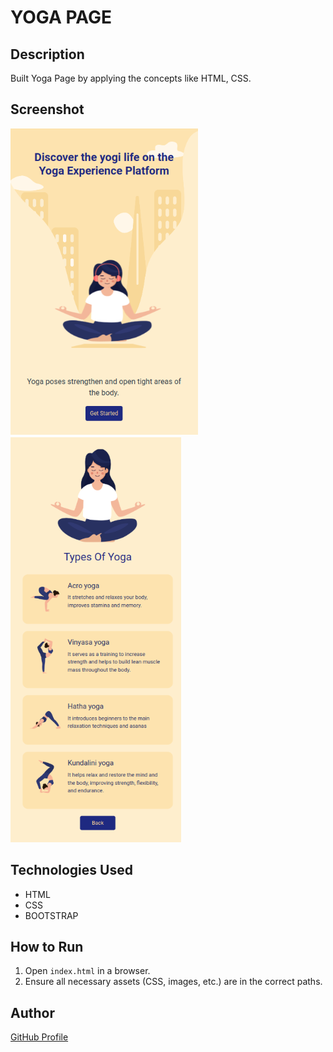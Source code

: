 # YOGA PAGE

## Description
Built Yoga Page by applying the concepts like HTML, CSS.

## Screenshot
![Project Screenshot](screenshot.png)
![Project Screenshot](screenshot2.png)

## Technologies Used
- HTML
- CSS
- BOOTSTRAP

## How to Run
1. Open `index.html` in a browser.
2. Ensure all necessary assets (CSS, images, etc.) are in the correct paths.

## Author
[GitHub Profile](https://github.com/TRINITY2498)
